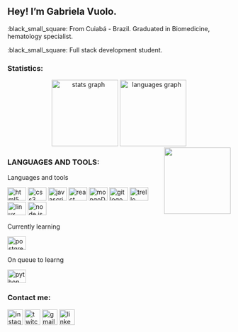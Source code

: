 <h2 align="left">Hey! I’m Gabriela Vuolo.</h2>
<p> :black_small_square: From Cuiabá - Brazil. Graduated in Biomedicine, hematology specialist.</p>
<p> :black_small_square: Full stack development student.</p>

### Statistics: 

<div align="center">
  <img src="https://github-readme-stats.vercel.app/api?hide_title=false&hide_rank=false&show_icons=true&include_all_commits=true&count_private=true&disable_animations=false&theme=dracula&locale=en&hide_border=false&username=gavuolo" height="150" alt="stats graph"  />
  <img src="https://github-readme-stats.vercel.app/api/top-langs?locale=en&hide_title=false&layout=compact&card_width=320&langs_count=5&theme=dracula&hide_border=false&username=gavuolo" height="150" alt="languages graph"  />
</div>


<img align="right" height="150" src="https://64.media.tumblr.com/93009962593c8a108c9269b8fd339f6f/tumblr_ocah6baKRC1sktgg3o2_r1_540.gifv"  />

### LANGUAGES AND TOOLS:

<div align="left">
<p>Languages and tools</p>
  <img src="https://cdn.jsdelivr.net/gh/devicons/devicon/icons/html5/html5-original.svg" height="30" width="42" alt="html5 logo"/>
  <img src="https://cdn.jsdelivr.net/gh/devicons/devicon/icons/css3/css3-original.svg" height="30" width="42" alt="css3 logo"/>
  <img src="https://cdn.jsdelivr.net/gh/devicons/devicon/icons/javascript/javascript-original.svg" height="30" width="42" alt="javascript logo"/>
  <img src="https://cdn.jsdelivr.net/gh/devicons/devicon/icons/react/react-original.svg" height="30" width="42" alt="react logo"/>
  <img src="https://cdn.jsdelivr.net/gh/devicons/devicon/icons/mongodb/mongodb-original.svg" height="30" width="42" alt="mongoDB logo"/>
  <img src="https://cdn.jsdelivr.net/gh/devicons/devicon/icons/git/git-original.svg" height="30" width="42" alt="git logo"/>
  <img src="https://cdn.jsdelivr.net/gh/devicons/devicon/icons/trello/trello-plain.svg" height="30" width="42" alt="trello logo"/>
  <img src="https://cdn.jsdelivr.net/gh/devicons/devicon/icons/linux/linux-original.svg" height="30" width="42" alt="linux logo"/>
  <img src="https://cdn.jsdelivr.net/gh/devicons/devicon/icons/nodejs/nodejs-original.svg" height="30" width="42" alt="node.js logo"/>
  
  <p>Currently learning</p>
  <img src="https://cdn.jsdelivr.net/gh/devicons/devicon/icons/postgresql/postgresql-original.svg" height="30" width="42" alt="postgresql logo"/>        
  <p>On queue to learng</p>
  <img src="https://cdn.jsdelivr.net/gh/devicons/devicon/icons/python/python-original.svg" height="30" width="42" alt="python logo"  />
</div>

### Contact me:

<div align="left">

  <a href="https://www.instagram.com/gavuzord/"><img src="https://img.shields.io/static/v1?message=Instagram&logo=instagram&label=&color=E4405F&logoColor=white&labelColor=&style=for-the-badge" height="35" alt="instagram logo"></a> 
  <a href="https://www.twitch.tv/tanakamyubi"><img src="https://img.shields.io/static/v1?message=Twitch&logo=twitch&label=&color=9146FF&logoColor=white&labelColor=&style=for-the-badge" height="35" alt="twitch logo"  /></a>
  <a href="mailto:gabs.vuolo@gmail.com"><img src="https://img.shields.io/static/v1?message=Gmail&logo=gmail&label=&color=D14836&logoColor=white&labelColor=&style=for-the-badge" height="35" alt="gmail logo"  /></a>
  <a href="https://www.linkedin.com/in/gabriela-vuolo-oliveira-390189193/"><img src="https://img.shields.io/static/v1?message=LinkedIn&logo=linkedin&label=&color=0077B5&logoColor=white&labelColor=&style=for-the-badge" height="35" alt="linkedin logo"  /></a>
</div>

###
